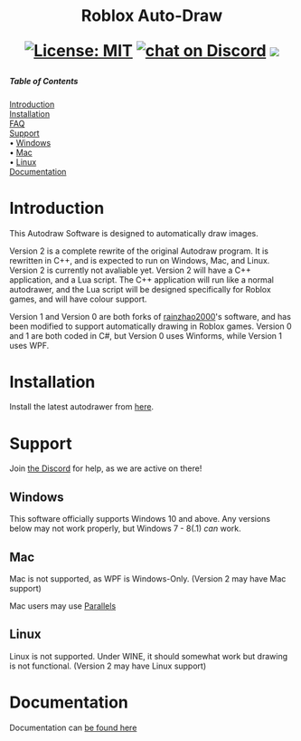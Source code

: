 <h1 align="center">
Roblox Auto-Draw
<br>

[![License: MIT](https://img.shields.io/badge/License-MIT-yellow.svg)](https://opensource.org/licenses/MIT)
<a href="https://discord.gg/rwvUFraDnb">
    <img src="https://img.shields.io/discord/937117805805989890?logo=discord"
       alt="chat on Discord"></a>
<a href="https://github.com/badges/Siydge/autodraw-roblox" alt="Activity">
    <img src="https://img.shields.io/github/commit-activity/m/Siydge/autodraw-roblox" /></a>

</h1>

##### Table of Contents  
[Introduction](#Introduction)  
[Installation](#Installation)  
[FAQ](#FAQ)  
[Support](#Support)  
 •  [Windows](#Windows)    
 •  [Mac](#Mac)    
 •  [Linux](#Linux)  
[Documentation](#Documentation)  
<p>
<a name="Introduction"/>
<h1> Introduction </h1>
This Autodraw Software is designed to automatically draw images. 

Version 2 is a complete rewrite of the original Autodraw program. It is rewritten in C++, and is expected to run on Windows, Mac, and Linux. Version 2 is currently not avaliable yet. Version 2 will have a C++ application, and a Lua script. The C++ application will run like a normal autodrawer, and the Lua script will be designed specifically for Roblox games, and will have colour support.

Version 1 and Version 0 are both forks of [rainzhao2000](https://github.com/rainzhao2000/autodrawer)'s software, and has been modified to support automatically drawing in Roblox games. Version 0 and 1 are both coded in C#, but Version 0 uses Winforms, while Version 1 uses WPF.
</p>
<a name="Installation"/>
<h1> Installation </h1>

 Install the latest autodrawer from [here](https://github.com/Siydge/autodraw-roblox/releases).
 
</a>
<a name="FAQ"/>
</a>
<a name="Support"/>
<h1> Support </h1>

Join [the Discord](https://discord.gg/rwvUFraDnb) for help, as we are active on there!
 
</a>
<a name="Windows"/>
<h2> Windows </h2>

This software officially supports Windows 10 and above. Any versions below may not work properly, but Windows 7 - 8(.1) *can* work.

</a>
<a name="Mac"/>
<h2> Mac </h2>

Mac is not supported, as WPF is Windows-Only. (Version 2 may have Mac support)

Mac users may use [Parallels](https://www.parallels.com/au/products/desktop/)

</a>
<a name="Linux"/>
<h2> Linux </h2>

Linux is not supported. Under WINE, it should somewhat work but drawing is not functional. (Version 2 may have Linux support)

</a>
<a name="Documentation"/>
<h1> Documentation </h1>

Documentation can [be found here](https://siydge.github.io/autodraw-roblox/docs)
</a>
